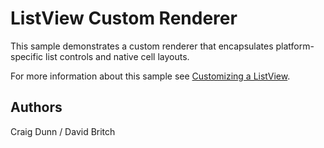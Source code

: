 ListView Custom Renderer
========================

This sample demonstrates a custom renderer that encapsulates platform-specific list controls and native cell layouts. 

For more information about this sample see [Customizing a ListView](http://developer.xamarin.com/guides/cross-platform/xamarin-forms/custom-renderer/listview/).

Authors
-------

Craig Dunn / David Britch
